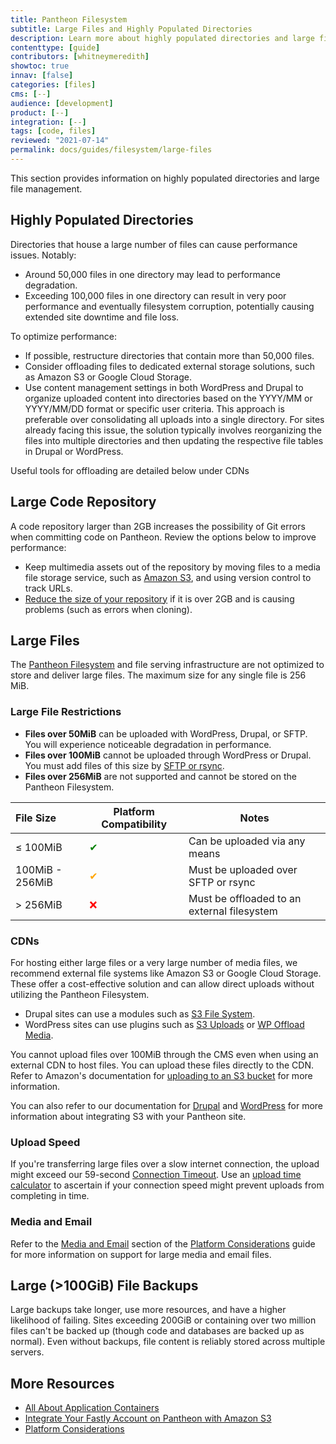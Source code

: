 ```yaml
---
title: Pantheon Filesystem
subtitle: Large Files and Highly Populated Directories
description: Learn more about highly populated directories and large files.
contenttype: [guide]
contributors: [whitneymeredith]
showtoc: true
innav: [false]
categories: [files]
cms: [--]
audience: [development]
product: [--]
integration: [--]
tags: [code, files]
reviewed: "2021-07-14"
permalink: docs/guides/filesystem/large-files
---
```


This section provides information on highly populated directories and large file management.

## Highly Populated Directories

Directories that house a large number of files can cause performance issues. Notably:

- Around 50,000 files in one directory may lead to performance degradation.
- Exceeding 100,000 files in one directory can result in very poor performance and eventually filesystem corruption, potentially causing extended site downtime and file loss.

To optimize performance:

- If possible, restructure directories that contain more than 50,000 files.
- Consider offloading files to dedicated external storage solutions, such as Amazon S3 or Google Cloud Storage.
- Use content management settings in both WordPress and Drupal to organize uploaded content into directories based on the YYYY/MM or YYYY/MM/DD format or specific user criteria. This approach is preferable over consolidating all uploads into a single directory. For sites already facing this issue, the solution typically involves reorganizing the files into multiple directories and then updating the respective file tables in Drupal or WordPress.

Useful tools for offloading are detailed below under CDNs

## Large Code Repository

A code repository larger than 2GB increases the possibility of Git errors when committing code on Pantheon. Review the options below to improve performance:

- Keep multimedia assets out of the repository by moving files to a media file storage service, such as [Amazon S3](https://aws.amazon.com/s3/), and using version control to track URLs.
- [Reduce the size of your repository](/guides/git/troubleshooting#reduce-large-repositories) if it is over 2GB and is causing problems (such as errors when cloning).

## Large Files

The [Pantheon Filesystem](/guides/filesystem) and file serving infrastructure are not optimized to store and deliver large files.  The maximum size for any single file is 256 MiB.

### Large File Restrictions

- **Files over 50MiB** can be uploaded with WordPress, Drupal, or SFTP. You will experience noticeable degradation in performance.
- **Files over 100MiB** cannot be uploaded through WordPress or Drupal. You must add files of this size by [SFTP or rsync](/guides/sftp/rsync-and-sftp).
- **Files over 256MiB** are not supported and cannot be stored on the Pantheon Filesystem.

| File Size       | Platform Compatibility               | Notes                               |
|:----------------|--------------------------------------|-------------------------------------|
| ≤ 100MiB        | <span  style="color:green">✔</span>  | Can be uploaded via any means       |
| 100MiB - 256MiB | <span  style="color:orange">✔</span> | Must be uploaded over SFTP or rsync |
| > 256MiB        | <span  style="color:red">❌</span>    | Must be offloaded to an external filesystem|

### CDNs

For hosting either large files or a very large number of media files, we recommend external file systems like Amazon S3 or Google Cloud Storage. These offer a cost-effective solution and can allow direct uploads without utilizing the Pantheon Filesystem.

- Drupal sites can use a modules such as [S3 File System](https://www.drupal.org/project/s3fs).
- WordPress sites can use plugins such as [S3 Uploads](https://github.com/humanmade/S3-Uploads) or [WP Offload Media](https://deliciousbrains.com/wp-offload-media/).

You cannot upload files over 100MiB through the CMS even when using an external CDN to host files. You can upload these files directly to the CDN. Refer to Amazon's documentation for [uploading to an S3 bucket](https://docs.aws.amazon.com/AmazonS3/latest/user-guide/upload-objects.html) for more information.

You can also refer to our documentation for [Drupal](/drupal-s3) and [WordPress](/guides/wordpress-developer/wordpress-s3) for more information about integrating S3 with your Pantheon site.

### Upload Speed

If you're transferring large files over a slow internet connection, the upload might exceed our 59-second [Connection Timeout](/timeouts/#timeouts-that-are-not-configurable). Use an [upload time calculator](https://downloadtimecalculator.com/Upload-Time-Calculator.html) to ascertain if your connection speed might prevent uploads from completing in time.

### Media and Email

Refer to the [Media and Email](/guides/platform-considerations/media-email-support) section of the [Platform Considerations](/guides/platform-considerations) guide for more information on support for large media and email files.

## Large (>100GiB) File Backups

Large backups take longer, use more resources, and have a higher likelihood of failing. Sites exceeding 200GiB or containing over two million files can't be backed up (though code and databases are backed up as normal). Even without backups, file content is reliably stored across multiple servers.

## More Resources

- [All About Application Containers](/application-containers)
- [Integrate Your Fastly Account on Pantheon with Amazon S3](/guides/fastly-pantheon/fastly-amazon-s3)
- [Platform Considerations](/guides/platform-considerations)
